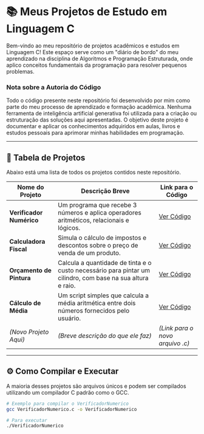 # 📚 Meus Projetos de Estudo em Linguagem C

Bem-vindo ao meu repositório de projetos acadêmicos e estudos em Linguagem C! Este espaço serve como um "diário de bordo" do meu aprendizado na disciplina de Algoritmos e Programação Estruturada, onde aplico conceitos fundamentais da programação para resolver pequenos problemas.

### Nota sobre a Autoria do Código

Todo o código presente neste repositório foi desenvolvido por mim como parte do meu processo de aprendizado e formação acadêmica. Nenhuma ferramenta de inteligência artificial generativa foi utilizada para a criação ou estruturação das soluções aqui apresentadas. O objetivo deste projeto é documentar e aplicar os conhecimentos adquiridos em aulas, livros e estudos pessoais para aprimorar minhas habilidades em programação.

---

## 📂 Tabela de Projetos

Abaixo está uma lista de todos os projetos contidos neste repositório.

| Nome do Projeto          | Descrição Breve                                                                                             | Link para o Código                                                                                    |
| ------------------------ | ----------------------------------------------------------------------------------------------------------- | ----------------------------------------------------------------------------------------------------- |
| **Verificador Numérico** | Um programa que recebe 3 números e aplica operadores aritméticos, relacionais e lógicos.                      | [Ver Código](./VerificadorNumerico.c)                                                                  |
| **Calculadora Fiscal** | Simula o cálculo de impostos e descontos sobre o preço de venda de um produto.                               | [Ver Código](./CalculadoraFiscal.c)                                                                    |
| **Orçamento de Pintura** | Calcula a quantidade de tinta e o custo necessário para pintar um cilindro, com base na sua altura e raio.      | [Ver Código](./OrçamentoCilindro.c)                                                                    |
| **Cálculo de Média** | Um script simples que calcula a média aritmética entre dois números fornecidos pelo usuário.                   | [Ver Código](./CalcularMedia.c)                                                                        |
| *(Novo Projeto Aqui)* | *(Breve descrição do que ele faz)* | *(Link para o novo arquivo .c)* |

---

## ⚙️ Como Compilar e Executar

A maioria desses projetos são arquivos únicos e podem ser compilados utilizando um compilador C padrão como o GCC.

```bash
# Exemplo para compilar o VerificadorNumerico
gcc VerificadorNumerico.c -o VerificadorNumerico

# Para executar
./VerificadorNumerico